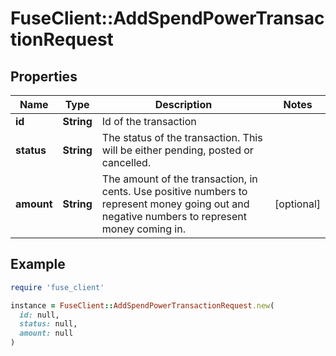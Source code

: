 # FuseClient::AddSpendPowerTransactionRequest

## Properties

| Name | Type | Description | Notes |
| ---- | ---- | ----------- | ----- |
| **id** | **String** | Id of the transaction |  |
| **status** | **String** | The status of the transaction. This will be either pending, posted or cancelled. |  |
| **amount** | **String** | The amount of the transaction, in cents. Use positive numbers to represent money going out and negative numbers to represent money coming in. | [optional] |

## Example

```ruby
require 'fuse_client'

instance = FuseClient::AddSpendPowerTransactionRequest.new(
  id: null,
  status: null,
  amount: null
)
```


